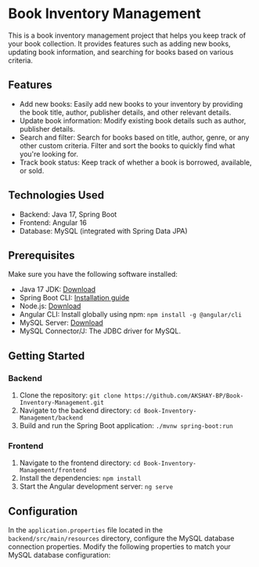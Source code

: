 # Book Inventory Management

This is a book inventory management project that helps you keep track of your book collection. It provides features such as adding new books, updating book information, and searching for books based on various criteria.

## Features

- Add new books: Easily add new books to your inventory by providing the book title, author, publisher details, and other relevant details.
- Update book information: Modify existing book details such as author, publisher details.
- Search and filter: Search for books based on title, author, genre, or any other custom criteria. Filter and sort the books to quickly find what you're looking for.
- Track book status: Keep track of whether a book is borrowed, available, or sold.

## Technologies Used

- Backend: Java 17, Spring Boot
- Frontend: Angular 16
- Database: MySQL (integrated with Spring Data JPA)

## Prerequisites

Make sure you have the following software installed:

- Java 17 JDK: [Download](https://adoptium.net/)
- Spring Boot CLI: [Installation guide](https://docs.spring.io/spring-boot/docs/current/reference/html/getting-started.html#getting-started.installing.cli)
- Node.js: [Download](https://nodejs.org/en/download/)
- Angular CLI: Install globally using npm: `npm install -g @angular/cli`
- MySQL Server: [Download](https://dev.mysql.com/downloads/)
- MySQL Connector/J: The JDBC driver for MySQL.

## Getting Started

### Backend

1. Clone the repository: `git clone https://github.com/AKSHAY-BP/Book-Inventory-Management.git`
2. Navigate to the backend directory: `cd Book-Inventory-Management/backend`
3. Build and run the Spring Boot application: `./mvnw spring-boot:run`

### Frontend

1. Navigate to the frontend directory: `cd Book-Inventory-Management/frontend`
2. Install the dependencies: `npm install`
3. Start the Angular development server: `ng serve`

## Configuration

In the `application.properties` file located in the `backend/src/main/resources` directory, configure the MySQL database connection properties. Modify the following properties to match your MySQL database configuration:

